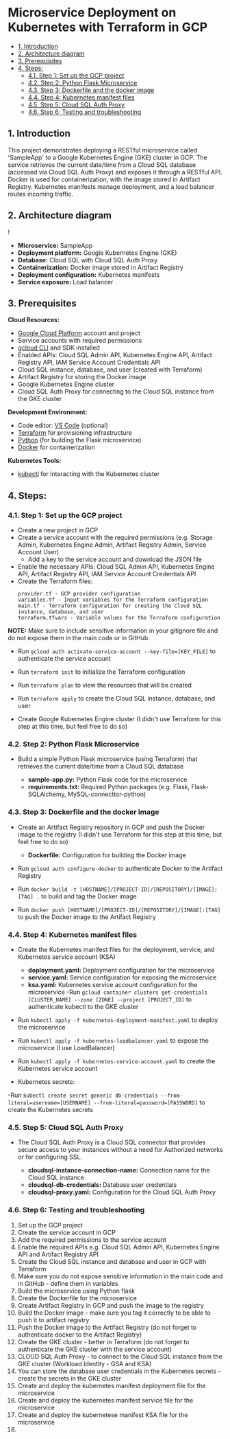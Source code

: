 
# Microservice Deployment on Kubernetes with Terraform in GCP <!-- omit in toc -->

- [1. Introduction](#1-introduction)
- [2. Architecture diagram](#2-architecture-diagram)
- [3. Prerequisites](#3-prerequisites)
- [4. Steps:](#4-steps)
  - [4.1. Step 1: Set up the GCP project](#41-step-1-set-up-the-gcp-project)
  - [4.2. Step 2: Python Flask Microservice](#42-step-2-python-flask-microservice)
  - [4.3. Step 3: Dockerfile and the docker image](#43-step-3-dockerfile-and-the-docker-image)
  - [4.4. Step 4: Kubernetes manifest files](#44-step-4-kubernetes-manifest-files)
  - [4.5. Step 5: Cloud SQL Auth Proxy](#45-step-5-cloud-sql-auth-proxy)
  - [4.6. Step 6: Testing and troubleshooting](#46-step-6-testing-and-troubleshooting)
  
## 1. Introduction

This project demonstrates deploying a RESTful microservice called 'SampleApp' to a Google Kubernetes Engine (GKE) cluster in GCP. The service retrieves the current date/time from a Cloud SQL database (accessed via Cloud SQL Auth Proxy) and exposes it through a RESTful API. Docker is used for containerization, with the image stored in Artifact Registry. Kubernetes manifests manage deployment, and a load balancer routes incoming traffic.

## 2. Architecture diagram

!
- **Microservice:** SampleApp
- **Deployment platform:** Google Kubernetes Engine (GKE)
- **Database:** Cloud SQL with Cloud SQL Auth Proxy
- **Containerization:** Docker image stored in Artifact Registry
- **Deployment configuration:** Kubernetes manifests
- **Service exposure:** Load balancer

## 3. Prerequisites

**Cloud Resources:**

- [Google Cloud Platform](https://console.cloud.google.com/welcome?project=microservice-on-kubernetes) account and project
- Service accounts with required permissions
- [gcloud CLI](https://cloud.google.com/sdk/docs/install) and SDK installed
- Enabled APIs: Cloud SQL Admin API, Kubernetes Engine API, Artifact Registry API, IAM Service Account Credentials API
- Cloud SQL instance, database, and user (created with Terraform)
- Artifact Registry for storing the Docker image
- Google Kubernetes Engine cluster
- Cloud SQL Auth Proxy for connecting to the Cloud SQL instance from the GKE cluster

**Development Environment:**

- Code editor: [VS Code](https://code.visualstudio.com/download) (optional)
- [Terraform](https://developer.hashicorp.com/terraform/install) for provisioning infrastructure
- [Python](https://www.python.org/downloads/windows/) (for building the Flask microservice)
- [Docker](https://www.docker.com/products/docker-desktop/) for containerization

**Kubernetes Tools:**

- [kubectl](https://kubernetes.io/docs/tasks/tools/) for interacting with the Kubernetes cluster

## 4. Steps:

### 4.1. Step 1: Set up the GCP project

- Create a new project in GCP
- Create a service account with the required permissions (e.g. Storage Admin, Kubernetes Engine Admin, Artifact Registry Admin, Service Account User)
  - Add a key to the service account and download the JSON file 
- Enable the necessary APIs: Cloud SQL Admin API, Kubernetes Engine API, Artifact Registry API, IAM Service Account Credentials API
- Create the Terraform files: 
    ```
    provider.tf - GCP provider configuration
    variables.tf - Input variables for the Terraform configuration
    main.tf - Terraform configuration for creating the Cloud SQL instance, database, and user
    terraform.tfvars - Variable values for the Terraform configuration
    ```
**NOTE:** Make sure to include sensitive information in your gitignore file and do not expose them in the main code or in GitHub.

- Run `gcloud auth activate-service-account --key-file=[KEY_FILE]` to authenticate the service account
- Run `terraform init` to initialize the Terraform configuration
- Run `terraform plan` to view the resources that will be created
- Run `terraform apply` to create the Cloud SQL instance, database, and user

- Create Google Kubernetes Engine cluster (I didn't use Terraform for this step at this time, but feel free to do so)

### 4.2. Step 2: Python Flask Microservice

- Build a simple Python Flask microservice (using Terraform) that retrieves the current date/time from a Cloud SQL database
  
  - **sample-app.py:** Python Flask code for the microservice
  - **requirements.txt:** Required Python packages (e.g. Flask, Flask-SQLAlchemy, MySQL-connecttor-python)

### 4.3. Step 3: Dockerfile and the docker image

- Create an Artifact Registry repository in GCP and push the Docker image to the registry (I didn't use Terraform for this step at this time, but feel free to do so)

  - **Dockerfile:** Configuration for building the Docker image
- Run `gcloud auth configure-docker` to authenticate Docker to the Artifact Registry
- Run `docker build -t [HOSTNAME]/[PROJECT-ID]/[REPOSITORY]/[IMAGE]:[TAG] .` to build and tag the Docker image
- Run `docker push [HOSTNAME]/[PROJECT-ID]/[REPOSITORY]/[IMAGE]:[TAG]` to push the Docker image to the Artifact Registry

### 4.4. Step 4: Kubernetes manifest files

- Create the Kubernetes manifest files for the deployment, service, and Kubernetes service account (KSA)

  - **deployment.yaml:** Deployment configuration for the microservice
  - **service.yaml:** Service configuration for exposing the microservice
  - **ksa.yaml:** Kubernetes service account configuration for the microservice
-Run `gcloud container clusters get-credentials [CLUSTER_NAME] --zone [ZONE] --project [PROJECT_ID]` to authenticate kubectl to the GKE cluster
- Run `kubectl apply -f kubernetes-deployment-manifest.yaml` to deploy the microservice
- Run `kubectl apply -f kubernetes-loadbalancer.yaml` to expose the microservice (I use LoadBalancer)
- Run `kubectl apply -f kubernetes-service-account.yaml` to create the Kubernetes service account

- Kubernetes secrets: 

 -Run `kubectl create secret generic db-credentials --from-literal=username=[USERNAME] --from-literal=password=[PASSWORD]` to create the Kubernetes secrets

### 4.5. Step 5: Cloud SQL Auth Proxy

- The Cloud SQL Auth Proxy is a Cloud SQL connector that provides secure access to your instances without a need for Authorized networks or for configuring SSL.

  - **cloudsql-instance-connection-name:** Connection name for the Cloud SQL instance
  - **cloudsql-db-credentials:** Database user credentials
  - **cloudsql-proxy.yaml:** Configuration for the Cloud SQL Auth Proxy

### 4.6. Step 6: Testing and troubleshooting


1. Set up the GCP project 
2. Create the service account in GCP
3. Add the required permissions to the service account
4. Enable the required APIs e.g. Cloud SQL Admin API, Kubernetes Engine API and Artifact Registry API
5. Create the Cloud SQL instance and database and user in GCP with Terraform 
6. Make sure you do not expose sensitive information in the main code and in GitHub - define them in variables
7. Build the microservice using Python flask 
8. Create the Dockerfile for the microservice 
9. Create Artifact Registry in GCP and push the image to the registry
10. Build the Docker image - make sure you tag it correctly to be able to push it to artifact registry
11. Push the Docker image to the Artifact Registry (do not forget to authenticate docker to the Artifact Registry)
12. Create the GKE cluster - better in Terraform  (do not forget to authenticate the GKE cluster with the service account)
13. CLOUD SQL Auth Proxy - to connect to the Cloud SQL instance from the GKE cluster (Workload Identity - GSA and KSA)
14. You can store the database user credentials in the Kubernetes secrets - create the secrets in the GKE cluster
15. Create and deploy the kubernetes manifest deployment file for the microservice
16. Create and deploy the kubernetes manifest service file for the microservice
17. Create and deploy the kubernetese manifest KSA file for the microservice
18. 

